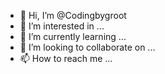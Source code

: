 - 👋 Hi, I’m @Codingbygroot
- 👀 I’m interested in ...
- 🌱 I’m currently learning ...
- 💞️ I’m looking to collaborate on ...
- 📫 How to reach me ...

<!---
Codingbygroot/Codingbygroot is a ✨ special ✨ repository because its `README.md` (this file) appears on your GitHub profile.
You can click the Preview link to take a look at your changes.
--->

